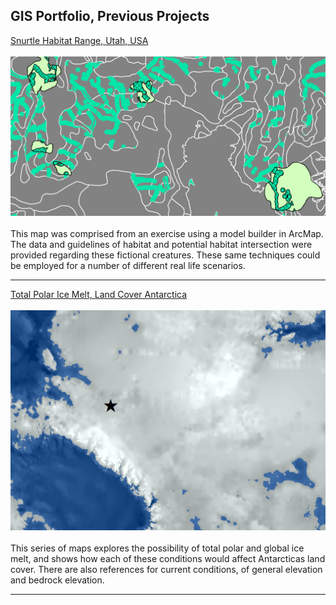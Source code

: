 
## GIS Portfolio, Previous Projects
 
[Snurtle Habitat Range, Utah, USA](/projects/project1) <br><br>
[<img src="images/map1_ofawesomeness.png?raw=true"/>](projects/Lab6_Part2.pdf) <br><br>
This map was comprised from an exercise using a model builder in ArcMap. The data and guidelines of habitat and potential habitat intersection were provided regarding these fictional creatures. These same techniques could be employed for a number of different real life scenarios.

---

[Total Polar Ice Melt, Land Cover Antarctica](projects/project2)<br><br>
[<img src="images/map2_antarctica.png?raw=true"/>](projects/AntarcticaMaps.pdf) <br><br>
This series of maps explores the possibility of total polar and global ice melt, and shows how each of these conditions would affect Antarcticas land cover. There are also references for current conditions, of general elevation and bedrock elevation.

---
